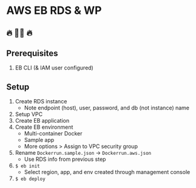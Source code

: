 # AWS EB RDS & WP

## 🔥 👨‍💻 🔥

## Prerequisites

1.  EB CLI (& IAM user configured)

## Setup

1.  Create RDS instance
    * Note endpoint (host), user, password, and db (not instance) name
1.  Setup VPC
1.  Create EB application
1.  Create EB environment
    * Multi-container Docker
    * Sample app
    * More options > Assign to VPC security group
1.  Rename `Dockerrun.sample.json` -> `Dockerrun.aws.json`
    * Use RDS info from previous step
1.  `$ eb init`
    * Select region, app, and env created through management console
1.  `$ eb deploy`
